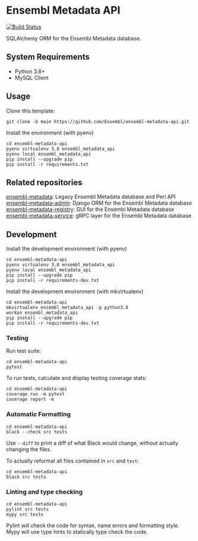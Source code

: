 # Ensembl Metadata API

[![Build Status](https://travis-ci.com/Ensembl/ensembl-metadata-api.svg?branch=main)](https://travis-ci.com/Ensembl/ensembl-metadata-api)

SQLAlchemy ORM for the Ensembl Metadata database.

## System Requirements

- Python 3.8+
- MySQL Client

## Usage

Clone this template:
```
git clone -b main https://github.com/Ensembl/ensembl-metadata-api.git
```

Install the environment (with pyenv)

```
cd ensembl-metadata-api
pyenv virtualenv 3.8 ensembl_metadata_api
pyenv local ensembl_metadata_api
pip install --upgrade pip
pip install -r requirements.txt
```

## Related repositories

[ensembl-metadata](https://github.com/Ensembl/ensembl-metadata): Legacy Ensembl Metadata database and Perl API
[ensembl-metadata-admin](https://github.com/Ensembl/ensembl-metadata-admin): Django ORM for the Ensembl Metadata database
[ensembl-metadata-registry](https://github.com/Ensembl/ensembl-metadata-registry): GUI for the Ensembl Metadata database
[ensembl-metadata-service](https://github.com/Ensembl/ensembl-metadata-service): gRPC layer for the Ensembl Metadata database

## Development

Install the development environment (with pyenv)

```
cd ensembl-metadata-api
pyenv virtualenv 3.8 ensembl_metadata_api
pyenv local ensembl_metadata_api
pip install --upgrade pip
pip install -r requirements-dev.txt
```

Install the development environment (with mkvirtualenv)

```
cd ensembl-metadata-api
mkvirtualenv ensembl_metadata_api -p python3.8
workon ensembl_metadata_api
pip install --upgrade pip
pip install -r requirements-dev.txt
```

### Testing

Run test suite:
```
cd ensembl-metadata-api
pytest
```

To run tests, calculate and display testing coverage stats:
```
cd ensembl-metadata-api
coverage run -m pytest
coverage report -m
```

### Automatic Formatting
```
cd ensembl-metadata-api
black --check src tests
```
Use `--diff` to print a diff of what Black would change, without actually changing the files.

To actually reformat all files contained in `src` and `test`:
```
cd ensembl-metadata-api
black src tests
```

### Linting and type checking
```
cd ensembl-metadata-api
pylint src tests
mypy src tests
```
Pylint will check the code for syntax, name errors and formatting style.
Mypy will use type hints to statically type check the code.
